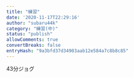 ```yaml
---
title: "練習"
date: '2020-11-17T22:29:16'
author: "subaru44k"
category: "練習(中)"
status: "publish"
allowComments: true
convertBreaks: false
entryHash: "9a3bfd37d34903aab12e584a7c8b8c85"
---
```

43分ジョグ
